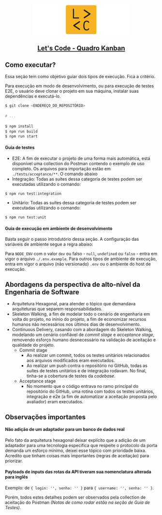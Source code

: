 <p align="center">
  <a href="https://letscode.com.br/">
    <img src="./assets/logo-lets-code.gif" height="100">
    <h2 align="center">Let's Code - Quadro Kanban</h2>
  </a>
</p>

## Como executar?
Essa seção tem como objetivo guiar dois tipos de execução. Fica a critério.

Para execução em modo de desenvolvimento, ou para execução de testes E2E, o usuário deve clonar o projeto em sua máquina, instalar suas dependências e executá-lo.

```sh
$ git clone <ENDEREÇO_DO_REPOSITÓRIO>

# ...

$ npm install
$ npm run build
$ npm run start
```

#### Guia de testes
- E2E: A fim de executar o projeto de uma forma mais automática, está disponível uma collection do Postman contendo o exemplo de uso completo. Os arquivos para importação estão em `./tests/acceptance/**`. O comando abaixo 
- Integração: Todas as suítes dessa categoria de testes podem ser executadas utilizando o comando:
```sh
$ npm run test:integration
```
- Unitário: Todas as suítes dessa categoria de testes podem ser executadas utilizando o comando:
```sh
$ npm run test:unit
```

#### Guia de execução em ambiente de desenvolvimento
Basta seguir o passo introdutório dessa seção. A configuração das variáveis de ambiente segue a regra abaixo:

Para `NODE_ENV` com o valor `dev` ou falso - `null`, `undefined` ou `falso` - entra em vigor o arquivo `./.env.example`. Para outros tipos de ambiente de execução, entra em vigor o arquivo (não versionado) `.env` ou o ambiente do host de execução.

## Abordagens da perspectiva de alto-nível da Engenharia de Software
- Arquitetura Hexagonal, para atender o tópico que demandava arquiteturas que separem responsabilidades.
- Skeleton Walking, a fim de modelar todo o cenário de engenharia em volta do projeto, no inínio do projeto, a fim de economizar recursos humanos não necessários nos últimos dias de desenvolvimento.
- Continuous Delivery, casando com a abordagem do Skeleton Walking, modelando um cenário confiável de *commit stage* e *acceptance stage*, removendo esforço humano desnecessário na validação de aceitação e qualidade do projeto.
  - Commit stage
    - Ao realizar um commit, todos os testes unitários relacionados aos arquivos modificados eram executados.
    - Ao realizar um push contra o repositório no GitHub, todas as suítes de testes unitários e de integração rodavam. No final, tinha-se a cobertura de testes da *codebase*.
  - Acceptance stage
    - No momento que o código entrava no ramo princípal do repositório do GitHub, uma rotina com todos os testes unitários, integração e e2e (a fim de automatizar a aceitação proposta pelo avaliador) eram executados.

## Observações importantes
#### **Não adição de um adaptador para um banco de dados real** 
  
  Pelo fato da arquitetura hexagonal deixar explícito que a adição de um adaptador para uma tecnologia especifica que respeite o protocolo da porta demanda um esforço mínimo, deixei esse tópico com prioridade baixa. Acredito que tinham coisas mais importantes (regras de aceitação) para priorizar.

#### **Payloads de inputs das rotas da API tiveram sua nomenclatura alterada para inglês**

  Exemplo: de `{ login: '', senha: '' }` para `{ username: '', senha: '' }`.
  
  Porém, todos estes detalhes podem ser observados pela collection de aceitação do Postman *(Notas de como rodar estão na seção de Guia de Testes)*.